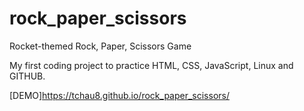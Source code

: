 # rock_paper_scissors
Rocket-themed Rock, Paper, Scissors Game 

My first coding project to practice HTML, CSS, JavaScript, Linux and GITHUB.

[DEMO]https://tchau8.github.io/rock_paper_scissors/
